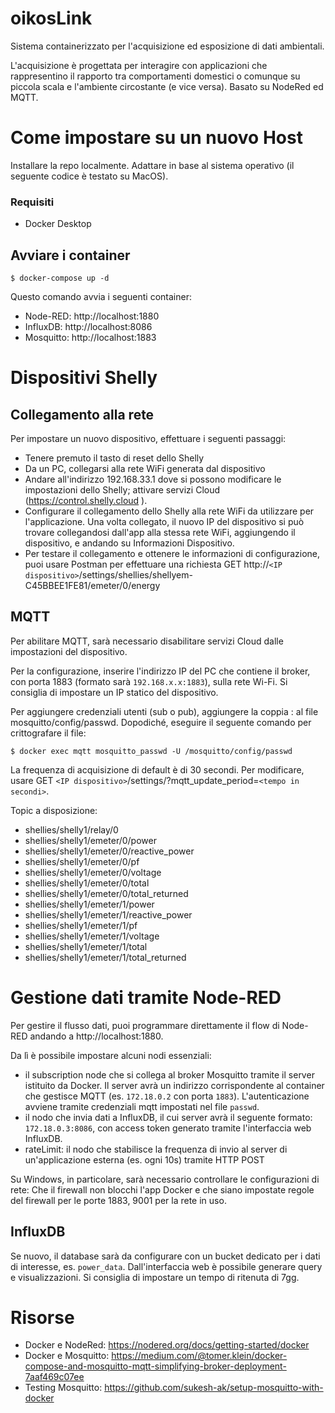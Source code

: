 # oikosLink
Sistema containerizzato per l'acquisizione ed esposizione di dati ambientali. 

L'acquisizione è progettata per interagire con applicazioni che rappresentino il rapporto tra comportamenti domestici o comunque su piccola scala e l'ambiente circostante (e vice versa). Basato su NodeRed ed MQTT.

# Come impostare su un nuovo Host

Installare la repo localmente. Adattare in base al sistema operativo (il seguente codice è testato su MacOS). 

### Requisiti
- Docker Desktop

## Avviare i container

    $ docker-compose up -d

Questo comando avvia i seguenti container:

- Node-RED: http://localhost:1880
- InfluxDB: http://localhost:8086
- Mosquitto: http://localhost:1883

# Dispositivi Shelly

## Collegamento alla rete

Per impostare un nuovo dispositivo, effettuare i seguenti passaggi: 
- Tenere premuto il tasto di reset dello Shelly 
- Da un PC, collegarsi alla rete WiFi generata dal dispositivo
- Andare all'indirizzo 192.168.33.1 dove si possono modificare le impostazioni dello Shelly; attivare servizi Cloud (https://control.shelly.cloud ).
- Configurare il collegamento dello Shelly alla rete WiFi da utilizzare per l'applicazione. Una volta collegato, il nuovo IP del dispositivo si può trovare collegandosi dall'app alla stessa rete WiFi, aggiungendo il dispositivo, e andando su Informazioni Dispositivo.
- Per testare il collegamento e ottenere le informazioni di configurazione, puoi usare Postman per effettuare una richiesta GET http://`<IP dispositivo>`/settings/shellies/shellyem-C45BBEE1FE81/emeter/0/energy

## MQTT

Per abilitare MQTT, sarà necessario disabilitare servizi Cloud dalle impostazioni del dispositivo. 

Per la configurazione, inserire l'indirizzo IP del PC che contiene il broker, con porta 1883 (formato sarà `192.168.x.x:1883`), sulla rete Wi-Fi. Si consiglia di impostare un IP statico del dispositivo.

Per aggiungere credenziali utenti (sub o pub), aggiungere la coppia <nome utente>:<password> al file mosquitto/config/passwd. Dopodiché, eseguire il seguente comando per crittografare il file: 

    $ docker exec mqtt mosquitto_passwd -U /mosquitto/config/passwd

La frequenza di acquisizione di default è di 30 secondi. Per modificare, usare GET `<IP dispositivo>`/settings/?mqtt_update_period=`<tempo in secondi>`.

Topic a disposizione:

- shellies/shelly1/relay/0
- shellies/shelly1/emeter/0/power
- shellies/shelly1/emeter/0/reactive_power
- shellies/shelly1/emeter/0/pf
- shellies/shelly1/emeter/0/voltage
- shellies/shelly1/emeter/0/total 
- shellies/shelly1/emeter/0/total_returned
- shellies/shelly1/emeter/1/power 
- shellies/shelly1/emeter/1/reactive_power
- shellies/shelly1/emeter/1/pf 
- shellies/shelly1/emeter/1/voltage 
- shellies/shelly1/emeter/1/total 
- shellies/shelly1/emeter/1/total_returned

# Gestione dati tramite Node-RED

Per gestire il flusso dati, puoi programmare direttamente il flow di Node-RED andando a http://localhost:1880. 

Da lì è possibile impostare alcuni nodi essenziali:
- il subscription node che si collega al broker Mosquitto tramite il server istituito da Docker. Il server avrà un indirizzo corrispondente al container che gestisce MQTT (es. `172.18.0.2` con porta `1883`). L'autenticazione avviene tramite credenziali mqtt impostati nel file `passwd`. 
- il nodo che invia dati a InfluxDB, il cui server avrà il seguente formato: `172.18.0.3:8086`, con access token generato tramite l'interfaccia web InfluxDB. 
- rateLimit: il nodo che stabilisce la frequenza di invio al server di un'applicazione esterna (es. ogni 10s) tramite HTTP POST

Su Windows, in particolare, sarà necessario controllare le configurazioni di rete: Che il firewall non blocchi l'app Docker e che siano impostate regole del firewall per le porte 1883, 9001 per la rete in uso. 

## InfluxDB

Se nuovo, il database sarà da configurare con un bucket dedicato per i dati di interesse, es. `power_data`. Dall'interfaccia web è possibile generare query e visualizzazioni. Si consiglia di impostare un tempo di ritenuta di 7gg. 

# Risorse
- Docker e NodeRed: https://nodered.org/docs/getting-started/docker
- Docker e Mosquitto: https://medium.com/@tomer.klein/docker-compose-and-mosquitto-mqtt-simplifying-broker-deployment-7aaf469c07ee
- Testing Mosquitto: https://github.com/sukesh-ak/setup-mosquitto-with-docker